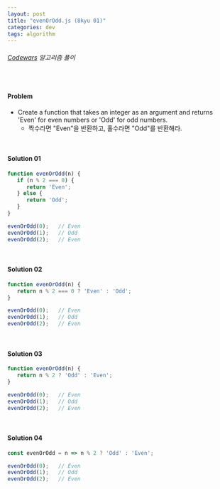 ```yaml
---
layout: post
title: "evenOrOdd.js (8kyu 01)"
categories: dev
tags: algorithm
---
```


###### [Codewars](https://www.codewars.com) 알고리즘 풀이

<br>

#### Problem

- Create a function that takes an integer as an argument and returns 'Even' for even numbers or 'Odd' for odd numbers.
  - 짝수라면 "Even"을 반환하고, 홀수라면 "Odd"를 반환해라.

<br>

#### Solution 01

```js
function evenOrOdd(n) {
   if (n % 2 === 0) {
      return 'Even';
   } else {
      return 'Odd';
   }
}

evenOrOdd(0);	// Even
evenOrOdd(1);	// Odd
evenOrOdd(2);	// Even
```

<br>

#### Solution 02

```js
function evenOrOdd(n) {
   return n % 2 === 0 ? 'Even' : 'Odd';
}

evenOrOdd(0);	// Even
evenOrOdd(1);	// Odd
evenOrOdd(2);	// Even
```

<br>

#### Solution 03

```js
function evenOrOdd(n) {
   return n % 2 ? 'Odd' : 'Even';
}

evenOrOdd(0);	// Even
evenOrOdd(1);	// Odd
evenOrOdd(2);	// Even
```

<br>

#### Solution 04

```js
const evenOrOdd = n => n % 2 ? 'Odd' : 'Even';

evenOrOdd(0);	// Even
evenOrOdd(1);	// Odd
evenOrOdd(2);	// Even
```

<br>

<br>